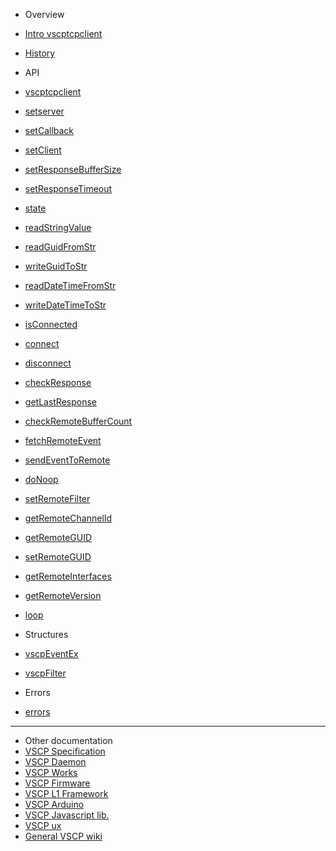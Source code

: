 * Overview
 * [Intro vscptcpclient](README.md)
 * [History](history.md)

* API
 * [vscptcpclient](vscptcpclient.md)
 * [setserver](setserver.md)
 * [setCallback](setcallback.md)
 * [setClient](setclient.md)
 * [setResponseBufferSize](setresponsebuffersize.md)
 * [setResponseTimeout](setresponsetimeout.md)
 * [state](state.md)
 * [readStringValue](readstringvalue.md)
 * [readGuidFromStr](readguidfromstr.md)
 * [writeGuidToStr](writeguidtostr.md)
 * [readDateTimeFromStr](readdatetimefromstr.md)
 * [writeDateTimeToStr](writedatetimetostr.md)
 * [isConnected](isconnected.md)
 * [connect](connect.md)
 * [disconnect](disconnect.md)
 * [checkResponse](checkresponse.md)
 * [getLastResponse](getlastresponse.md)
 * [checkRemoteBufferCount](checkremotebuffercount.md)
 * [fetchRemoteEvent](fetchremoteevent.md)
 * [sendEventToRemote](sendeventtoremote.md)
 * [doNoop](donoop.md)
 * [setRemoteFilter](setremotefilter.md)
 * [getRemoteChannelId](getremotechannelid.md)
 * [getRemoteGUID](getremoteguid.md)
 * [setRemoteGUID](setremoteguid.md)
 * [getRemoteInterfaces](getremoteinterfaces.md)
 * [getRemoteVersion](getremoteversion.md)
 * [loop](loop.md)

* Structures
 * [vscpEventEx](https://github.com/grodansparadis/vscp/blob/master/src/vscp/common/vscp.h)
 * [vscpFilter](https://github.com/grodansparadis/vscp/blob/master/src/vscp/common/vscp.h)

* Errors
 * [errors](https://github.com/grodansparadis/vscp/blob/master/src/vscp/common/vscp.h)

----

* Other documentation
 * [VSCP Specification](https://grodansparadis.gitbooks.io/the-vscp-specification)
 * [VSCP Daemon](https://grodansparadis.gitbooks.io/the-vscp-daemon)
 * [VSCP Works](https://www.vscp.org/docs/vscpworks/doku.php?id=start)
 * [VSCP Firmware](https://grodansparadis.gitbooks.io/vscp-firmware/)
 * [VSCP L1 Framework](https://github.com/BlueAndi/vscp-framework/blob/master/README.md)
 * [VSCP Arduino](https://github.com/BlueAndi/vscp-arduino)
 * [VSCP Javascript lib.](https://grodansparadis.gitbooks.io/the-vscp-javascript-library/)
 * [VSCP ux](https://www.vscp.org/docs/html5/doku.php)
 * [General VSCP wiki](https://www.vscp.org/wiki/doku.php)

